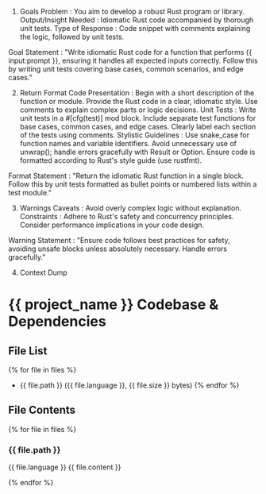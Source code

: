 1. Goals
Problem : 
  You aim to develop a robust Rust program or library.
Output/Insight Needed : 
  Idiomatic Rust code accompanied by thorough unit tests.
Type of Response : 
  Code snippet with comments explaining the logic, followed by unit tests.

Goal Statement :
  "Write idiomatic Rust code for a function that performs {{ input:prompt }}, ensuring it handles all expected inputs correctly. Follow this by writing unit tests covering base cases, common scenarios, and edge cases."

2. Return Format
Code Presentation :
  Begin with a short description of the function or module.
  Provide the Rust code in a clear, idiomatic style.
  Use comments to explain complex parts or logic decisions.
Unit Tests :
  Write unit tests in a #[cfg(test)] mod block.
  Include separate test functions for base cases, common cases, and edge cases.
  Clearly label each section of the tests using comments.
Stylistic Guidelines :
  Use snake_case for function names and variable identifiers.
  Avoid unnecessary use of unwrap(); handle errors gracefully with Result or Option.
  Ensure code is formatted according to Rust's style guide (use rustfmt).

Format Statement :
  "Return the idiomatic Rust function in a single block. Follow this by unit tests formatted as bullet points or numbered lists within a test module."

3. Warnings
Caveats :
  Avoid overly complex logic without explanation.
Constraints :
  Adhere to Rust's safety and concurrency principles.
  Consider performance implications in your code design.

Warning Statement :
  "Ensure code follows best practices for safety, avoiding unsafe blocks unless absolutely necessary. Handle errors gracefully."

4. Context Dump
# {{ project_name }} Codebase & Dependencies

## File List
{% for file in files %}
- {{ file.path }} ({{ file.language }}, {{ file.size }} bytes)
{% endfor %}

## File Contents

{% for file in files %}
### {{ file.path }}

{{ file.language }}
{{ file.content }}


{% endfor %}
